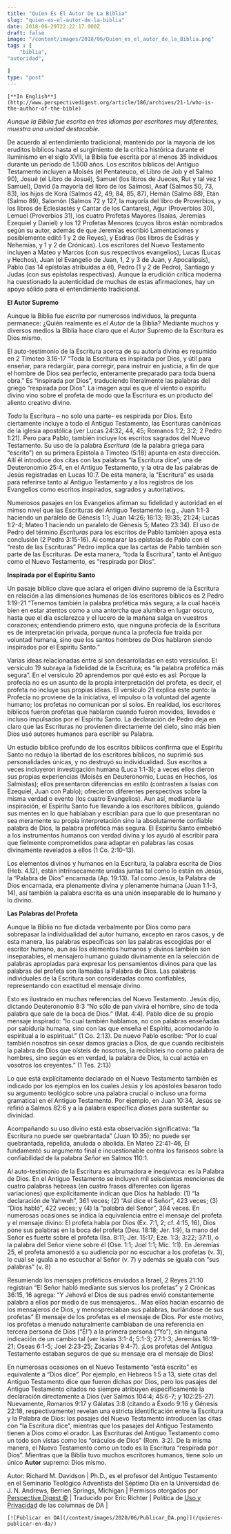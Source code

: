 ```yaml
---
title: "Quien Es El Autor De La Biblia"
slug: "quien-es-el-autor-de-la-biblia"
date: 2018-06-29T22:22:17.000Z
draft: false
image: "/content/images/2018/06/Quien_es_el_autor_de_la_Biblia.png"
tags : [
    "biblia",
"autoridad",

]
type: "post"
---
```


    [**In English**](http://www.perspectivedigest.org/article/186/archives/21-1/who-is-the-author-of-the-bible)

  *Aunque la Biblia fue escrita en tres idiomas por escritores muy diferentes, muestra una unidad destacable.*

 De acuerdo al entendimiento tradicional, mantenido por la mayoría de los eruditos bíblicos hasta el surgimiento de la crítica histórica durante el Iluminismo en el siglo XVII, la Biblia fue escrita por al menos 35 individuos durante un período de 1.500 años. Los escritos bíblicos del Antiguo Testamento incluyen a Moisés (el Pentateuco, el Libro de Job y el Salmo 90), Josué (el Libro de Josué), Samuel (los libros de Jueces, Rut y tal vez 1 Samuel), David (la mayoría del libro de los Salmos), Asaf (Salmos 50, 73, 83), los hijos de Korá (Salmos 42, 49, 84, 85, 87), Hemán (Salmo 88), Etán (Salmo 89), Salomón (Salmos 72 y 127, la mayoría del libro de Proverbios, y los libros de Eclesiastés y Cantar de los Cantares), Agur (Proverbios 30), Lemuel (Proverbios 31), los cuatro Profetas Mayores (Isaías, Jeremías Ezequiel y Daniel) y los 12 Profetas Menores (cuyos libros están nombrados según su autor, además de que Jeremías escribió Lamentaciones y posiblemente editó 1 y 2 de Reyes), y Esdras (los libros de Esdras y Nehemías, y 1 y 2 de Crónicas). Los escritores del Nuevo Testamento incluyen a Mateo y Marcos (con sus respectivos evangelios), Lucas (Lucas y Hechos), Juan (el Evangelio de Juan, 1, 2 y 3 de Juan, y Apocalipsis), Pablo (las 14 epístolas atribuidas a él), Pedro (1 y 2 de Pedro), Santiago y Judas (con sus epístolas respectivas). Aunque la erudición crítica moderna ha cuestionado la autenticidad de muchas de estas afirmaciones, hay un apoyo sólido para el entendimiento tradicional.

 **El Autor Supremo**

 Aunque la Biblia fue *escrita* por numerosos individuos, la pregunta permanece: ¿Quién realmente es el *Autor* de la Biblia? Mediante muchos y diversos medios la Biblia hace claro que el *Autor* Supremo de la Escritura es Dios mismo.

 El auto-testimonio de la Escritura acerca de su autoría divina es resumido en 2 Timoteo 3.16-17 “Toda la Escritura es inspirada por Dios, y útil para enseñar, para redargüir, para corregir, para instruir en justicia, a fin de que el hombre de Dios sea perfecto, enteramente preparado para toda buena obra.” Es “inspirada por Dios”, traduciendo literalmente las palabras del griego “respirada por Dios”. La imagen aquí es que el viento o espíritu divino vino sobre el profeta de modo que la Escritura es un producto del aliento creativo divino.

 *Toda* la Escritura – no solo una parte- es respirada por Dios. Esto ciertamente incluye a todo el Antiguo Testamento, las Escrituras canónicas de la iglesia apostólica (ver Lucas 24:32, 44, 45; Romanos 1:2; 3:2; 2 Pedro 1:21). Pero para Pablo, también incluye los escritos sagrados del Nuevo Testamento. Su uso de la palabra *Escritura* (de la palabra griega para “escrito”) en su primera Epístola a Timoteo (5:18) apunta en esta dirección. Allí él introduce dos citas con las palabras “la Escritura dice”, una de Deuteronomio 25:4, en el Antiguo Testamento, y la otra de las palabras de Jesús registradas en Lucas 10:7. De esta manera, la “Escritura” es usada para referirse tanto al Antiguo Testamento y a los registros de los Evangelios como escritos inspirados, sagrados y autoritativos.

 Numerosos pasajes en los Evangelios afirman su fidelidad y autoridad en el mimso nivel que las Escrituras del Antiguo Testamento (e.g., Juan 1:1-3 haciendo un paralelo de Génesis 1:1; Juan 14:26; 16:13; 19:35; 21:24; Lucas 1:2-4; Mateo 1 haciendo un paralelo de Génesis 5; Mateo 23:34). El uso de Pedro del término *Escrituras* para los escritos de Pablo también apoya esta conclusión (2 Pedro 3:15-16). Al comparar las epístolas de Pablo con el “resto de las Escrituras” Pedro implica que las cartas de Pablo también son parte de las Escrituras. De esta manera, “toda la Escritura”, tanto el Antiguo como el Nuevo Testamento, es “respirada por Dios”.

 **Inspirada por el Espíritu Santo**

 Un pasaje bíblico clave que aclara el origen divino supremo de la Escritura en relación a las dimensiones humanas de los escritores bíblicos es 2 Pedro 1:19-21 “Tenemos también la palabra profética más segura, a la cual hacéis bien en estar atentos como a una antorcha que alumbra en lugar oscuro, hasta que el día esclarezca y el lucero de la mañana salga en vuestros corazones; entendiendo primero esto, que ninguna profecía de la Escritura es de interpretación privada, porque nunca la profecía fue traída por voluntad humana, sino que los santos hombres de Dios hablaron siendo inspirados por el Espíritu Santo.”

 Varias ideas relacionadas entre sí son desarrolladas en esto versículos. El versículo 19 subraya la fidelidad de la Escritura; es “la palabra profética más segura”. En el versículo 20 aprendemos por qué esto es así: Porque la profecía no es un asunto de la propia interpretación del profeta, es decir, el profeta no incluye sus propias ideas. El versículo 21 explica este punto: la Profecía no proviene de la iniciativa, el impulso o la voluntad del agente humano; los profetas no comunican por sí solos. En realidad, los escritores bíblicos fueron profetas que hablaron cuando fueron movidos, llevados e incluso impulsados por el Espíritu Santo. La declaración de Pedro deja en claro que las Escrituras no provienen directamente del cielo, sino más bien Dios usó autores humanos para escribir su Palabra.

 Un estudio bíblico profundo de los escritos bíblicos confirma que el Espíritu Santo no redujo la libertad de los escritores bíblicos, no suprimió sus personalidades únicas, y no destruyó su individualidad. Sus escritos a veces incluyeron investigación humana (Luca 1:1-3); a veces ellos dieron sus propias experiencias (Moisés en Deuteronomio, Lucas en Hechos, los Salmistas); ellos presentaron diferencias en estilo (contrasten a Isaías con Ezequiel, Juan con Pablo); ofrecieron diferentes perspectivas sobre la misma verdad o evento (los cuatro Evangelios). Aun así, mediante la inspiración, el Espíritu Santo fue llevando a los escritores bíblicos, guiando sus mentes en lo que hablaban y escribían para que lo que presentaran no sea meramente su propia interpretación sino la absolutamente confiable palabra de Dios, la palabra profética más segura. El Espíritu Santo embebió a los instrumentos humanos con verdad divina y los ayudó al escribir para que fielmente comprometidos para adaptar en palabras las cosas divinamente revelados a ellos (1 Co. 2:10-13).

 Los elementos divinos y humanos en la Escritura, la palabra escrita de Dios (Heb. 4.12), están intrínsecamente unidas juntas tal como lo están en Jesús, la “Palabra de Dios” encarnada (Ap. 19:13). Tal como Jesús, la Palabra de Dios encarnada, era plenamente divina y plenamente humana (Juan 1:1-3, 14), así también la palabra escrita es una unión inseparable de lo humano y lo divino.

 **Las Palabras del Profeta**

 Aunque la Biblia no fue dictada verbalmente por Dios como para sobrepasar la individualidad del autor humano, excepto en raros casos, y de esta manera, las palabras específicas son las palabras escogidas por el escritor humano, aun así los elementos humanos y divinos también son inseparables, el mensajero humano guiado divinamente en la selección de palabras apropiadas para expresar los pensamientos divinos para que las palabras del profeta son llamadas la Palabra de Dios. Las palabras individuales de la Escritura son consideradas como confiables, representando con exactitud el mensaje divino.

 Esto es ilustrado en muchas referencias del Nuevo Testamento. Jesús dijo, dictando Deuteronomio 8:3 “No sólo de pan vivirá el hombre, sino de toda palabra que sale de la boca de Dios.” (Mat. 4:4). Pablo dice de su propio mensaje inspirado: “lo cual también hablamos, no con palabras enseñadas por sabiduría humana, sino con las que enseña el Espíritu, acomodando lo espiritual a lo espiritual.” (1 Co. 2:13). De nuevo Pablo escribe: “Por lo cual también nosotros sin cesar damos gracias a Dios, de que cuando recibisteis la palabra de Dios que oísteis de nosotros, la recibisteis no como palabra de hombres, sino según es en verdad, la palabra de Dios, la cual actúa en vosotros los creyentes.” (1 Tes. 2:13)

 Lo que está explícitamente declarado en el Nuevo Testamento también es indicado por los ejemplos en los cuales Jesús y los apóstoles basaron todo su argumento teológico sobre una palabra crucial o incluso una forma gramatical en el Antiguo Testamento. Por ejemplo, en Juan 10:34, Jesús se refirió a Salmos 82:6 y a la palabra específica *dioses* para sustentar su divinidad.

 Acompañando su uso divino está esta observación significativa: “la Escritura no puede ser quebrantada” (Juan 10:35); no puede ser quebrantada, repelida, anulada o abolida. En Mateo 22:41-46, Él fundamentó su argumento final e incuestionable contra los fariseos sobre la confiabilidad de la palabra *Señor* en Salmos 110:1.

 Al auto-testimonio de la Escritura es abrumadora e inequívoca: es la Palabra de Dios. En el Antiguo Testamento se incluyen mil seiscientas menciones de cuatro palabras hebreas (en cuatro frases diferentes con ligeras variaciones) que explícitamente indican que Dios ha hablado: (1) “la declaración de Yahweh”, 361 veces; (2) “Así dice el Señor”, 423 veces; (3) “Dios habló”, 422 veces; y (4) la “palabra del Señor”, 394 veces. En numerosas ocasiones se indica la equivalencia entre el mensaje del profeta y el mensaje divino: El profeta habla por Dios (Ex. 7:1, 2; cf. 4:15, 16), Dios pone sus palabras en la boca del profeta (Deu. 18:18; Jer. 1:9), la mano del Señor es fuerte sobre el profeta (Isa. 8:11; Jer. 15:17; Eze. 1:3; 3:22; 37:1), o la palabra del Señor viene sobre él (Ose. 1:1; Joel 1:1; Mic. 1:1). En Jeremías 25, el profeta amonestó a su audiencia por no escuchar a los profetas (v. 3), lo cual se iguala a no escuchar al Señor (v. 7) y además se iguala con “sus palabras” (v. 8)

 Resumiendo los mensajes proféticos enviados a Israel, 2 Reyes 21:10 registran “El Señor habló mediante sus siervos los profetas” y 2 Crónicas 36:15, 16 agrega: “Y Jehová el Dios de sus padres envió constantemente palabra a ellos por medio de sus mensajeros… Mas ellos hacían escarnio de los mensajeros de Dios, y menospreciaban sus palabras, burlándose de sus profetas” El mensaje de los profetas es el mensaje de Dios. Por este motivo, los profetas a menudo naturalmente cambiaban de una referencia en tercera persona de Dios (“Él”) a la primera persona (“Yo”), sin ninguna indicación de un cambio tal (ver Isaías 3:1-4; 5:1-3; 27:1-3; Jeremías 16:19-21; Oseas 6:1-5; Joel 2:23-25; Zacarías 9:4-7). ¡Los profetas del Antigua Testamento estaban seguros de que su mensaje era el mensaje de Dios!

 En numerosas ocasiones en el Nuevo Testamento “está escrito” es equivalente a “Dios dice”. Por ejemplo, en Hebreos 1:5 a 13, siete citas del Antiguo Testamento dice que fueron dichas por Dios, pero los pasajes del Antiguo Testamento citados no siempre atribuyen específicamente la declaración directamente a Dios (ver Salmos 104:4; 45:6-7; y 102:25-27). Nuevamente, Romanos 9:17 y Gálatas 3:8 (citando a Éxodo 9:16 y Génesis 22:18, respectivamente) revelan una estricta identificación entre la Escritura y la Palabra de Dios: los pasajes del Nuevo Testamento introducen las citas con “la Escritura dice”, mientras que los pasajes del Antiguo Testamento tienen a Dios como el orador. Las Escrituras del Antiguo Testamento como un todo son vistas como los “oráculos de Dios” (Rom. 3:2). De la misma manera, el Nuevo Testamento como un todo es la Escritura “respirada por Dios”. Mientras que la Biblia tuvo muchos escritores humanos, tiene solo un único **Autor** supremo: Dios mismo.

 Autor: Richard M. Davidson | Ph.D., es el profesor del Antiguo Testamento en el Seminario Teológico Adventista del Séptimo Día en la Universidad de J. N. Andrews, Berrien Springs, Michigan | Permisos otorgados por [Perspective Digest ©](http://www.perspectivedigest.org) | Traducido por Eric Richter | Política de [Uso y Privacidad](/politica-de-uso-y-privacidad/) de las columnas de DA |

    [![Publicar en DA](/content/images/2020/06/Publicar_DA.png)](/quieres-publicar-en-da/) 